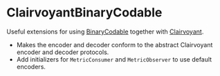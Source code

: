 # ClairvoyantBinaryCodable

Useful extensions for using [BinaryCodable](https://github.com/christophhagen/BinaryCodable) together with [Clairvoyant](https://github.com/christophhagen/Clairvoyant).

- Makes the encoder and decoder conform to the abstract Clairvoyant encoder and decoder protocols.
- Add initializers for `MetricConsumer` and `MetricObserver` to use default encoders.
